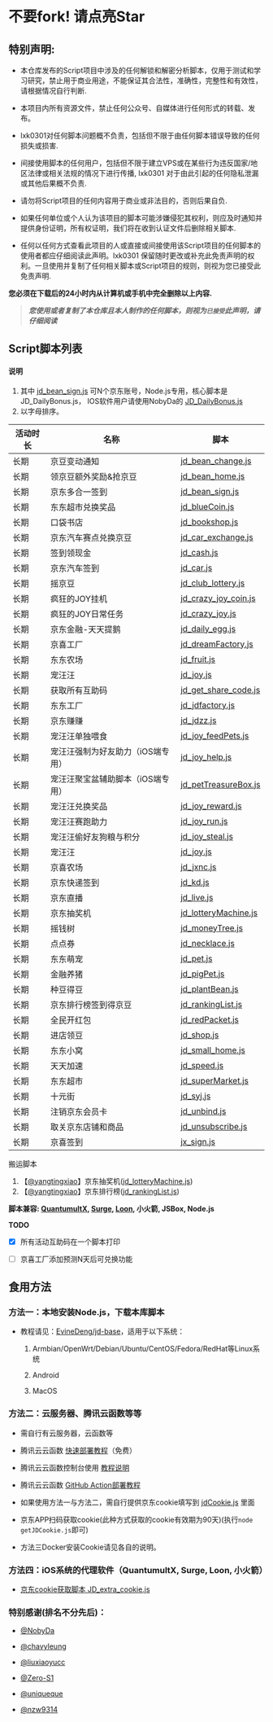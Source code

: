 # 不要fork! 请点亮Star

## 特别声明: 

* 本仓库发布的Script项目中涉及的任何解锁和解密分析脚本，仅用于测试和学习研究，禁止用于商业用途，不能保证其合法性，准确性，完整性和有效性，请根据情况自行判断.

* 本项目内所有资源文件，禁止任何公众号、自媒体进行任何形式的转载、发布。

* lxk0301对任何脚本问题概不负责，包括但不限于由任何脚本错误导致的任何损失或损害.

* 间接使用脚本的任何用户，包括但不限于建立VPS或在某些行为违反国家/地区法律或相关法规的情况下进行传播, lxk0301 对于由此引起的任何隐私泄漏或其他后果概不负责.

* 请勿将Script项目的任何内容用于商业或非法目的，否则后果自负.

* 如果任何单位或个人认为该项目的脚本可能涉嫌侵犯其权利，则应及时通知并提供身份证明，所有权证明，我们将在收到认证文件后删除相关脚本.

* 任何以任何方式查看此项目的人或直接或间接使用该Script项目的任何脚本的使用者都应仔细阅读此声明。lxk0301 保留随时更改或补充此免责声明的权利。一旦使用并复制了任何相关脚本或Script项目的规则，则视为您已接受此免责声明.

 **您必须在下载后的24小时内从计算机或手机中完全删除以上内容.**  </br>
> ***您使用或者复制了本仓库且本人制作的任何脚本，则视为`已接受`此声明，请仔细阅读*** 

## Script脚本列表
#### 说明
1. 其中 [jd_bean_sign.js](https://raw.githubusercontent.com/lxk0301/jd_scripts/master/jd_bean_sign.js) 可N个京东账号，Node.js专用，核心脚本是JD_DailyBonus.js， IOS软件用户请使用NobyDa的 [JD_DailyBonus.js](https://raw.githubusercontent.com/NobyDa/Script/master/JD-DailyBonus/JD_DailyBonus.js)
2. 以字母排序。

| 活动时长 | 名称                            | 脚本                                                                                                   |
| -------- | --------------------------------- | -------------------------------------------------------------------------------------------------------- |
| 长期   | 京豆变动通知                | [jd_bean_change.js](https://raw.githubusercontent.com/a1758446/Scipts/main/jd_bean_change.js)       |
| 长期   | 领京豆额外奖励&抢京豆   | [jd_bean_home.js](https://raw.githubusercontent.com/a1758446/Scipts/main/jd_bean_home.js)           |
| 长期   | 京东多合一签到             | [jd_bean_sign.js](https://raw.githubusercontent.com/a1758446/Scipts/main/jd_bean_sign.js)           |
| 长期   | 东东超市兑换奖品          | [jd_blueCoin.js](https://raw.githubusercontent.com/a1758446/Scipts/main/jd_blueCoin.js)             |
| 长期   | 口袋书店                      | [jd_bookshop.js](https://raw.githubusercontent.com/a1758446/Scipts/main/jd_bookshop.js)             |
| 长期   | 京东汽车赛点兑换京豆    | [jd_car_exchange.js](https://raw.githubusercontent.com/a1758446/Scipts/main/jd_car_exchange.js)     |
| 长期   | 签到领现金    | [jd_cash.js](https://raw.githubusercontent.com/a1758446/Scipts/main/jd_cash.js)     |
| 长期   | 京东汽车签到                | [jd_car.js](https://raw.githubusercontent.com/a1758446/Scipts/main/jd_car.js)                       |
| 长期   | 摇京豆                         | [jd_club_lottery.js](https://raw.githubusercontent.com/a1758446/Scipts/main/jd_club_lottery.js)     |
| 长期   | 疯狂的JOY挂机                | [jd_crazy_joy_coin.js](https://raw.githubusercontent.com/a1758446/Scipts/main/jd_crazy_joy_coin.js) |
| 长期   | 疯狂的JOY日常任务          | [jd_crazy_joy.js](https://raw.githubusercontent.com/a1758446/Scipts/main/jd_crazy_joy.js)           |
| 长期   | 京东金融-天天提鹅         | [jd_daily_egg.js](https://raw.githubusercontent.com/a1758446/Scipts/main/jd_daily_egg.js)           |
| 长期   | 京喜工厂                      | [jd_dreamFactory.js](https://raw.githubusercontent.com/a1758446/Scipts/main/jd_dreamFactory.js)     |
| 长期   | 东东农场                      | [jd_fruit.js](https://raw.githubusercontent.com/a1758446/Scipts/main/jd_fruit.js)                   |
| 长期   | 宠汪汪                         | [jd_joy.js](https://raw.githubusercontent.com/a1758446/Scipts/main/jd_joy.js)                       |
| 长期   | 获取所有互助码             | [jd_get_share_code.js](https://raw.githubusercontent.com/a1758446/Scipts/main/jd_get_share_code.js) |
| 长期   | 东东工厂                      | [jd_jdfactory.js](https://raw.githubusercontent.com/a1758446/Scipts/main/jd_jdfactory.js)           |
| 长期   | 京东赚赚                      | [jd_jdzz.js](https://raw.githubusercontent.com/a1758446/Scipts/main/jd_jdzz.js)                     |
| 长期   | 宠汪汪单独喂食             | [jd_joy_feedPets.js](https://raw.githubusercontent.com/a1758446/Scipts/main/jd_joy_feedPets.js)     |
| 长期   | 宠汪汪强制为好友助力（iOS端专用） | [jd_joy_help.js](https://raw.githubusercontent.com/a1758446/Scipts/main/jd_joy_help.js)             |
| 长期   | 宠汪汪聚宝盆辅助脚本（iOS端专用） | [jd_petTreasureBox.js](https://raw.githubusercontent.com/a1758446/Scipts/main/jd_petTreasureBox.js) |
| 长期   | 宠汪汪兑换奖品             | [jd_joy_reward.js](https://raw.githubusercontent.com/a1758446/Scipts/main/jd_joy_reward.js)         |
| 长期   | 宠汪汪赛跑助力             | [jd_joy_run.js](https://raw.githubusercontent.com/a1758446/Scipts/main/jd_joy_run.js)               |
| 长期   | 宠汪汪偷好友狗粮与积分 | [jd_joy_steal.js](https://raw.githubusercontent.com/a1758446/Scipts/main/jd_joy_steal.js)           |
| 长期   | 宠汪汪                         | [jd_joy.js](https://raw.githubusercontent.com/a1758446/Scipts/main/jd_joy.js)                       |
| 长期   | 京喜农场                      | [jd_jxnc.js](https://raw.githubusercontent.com/a1758446/Scipts/main/jd_jxnc.js)                     |
| 长期   | 京东快递签到                | [jd_kd.js](https://raw.githubusercontent.com/a1758446/Scipts/main/jd_kd.js)                         |
| 长期   | 京东直播                      | [jd_live.js](https://raw.githubusercontent.com/a1758446/Scipts/main/jd_live.js)                     |
| 长期   | 京东抽奖机                   | [jd_lotteryMachine.js](https://raw.githubusercontent.com/a1758446/Scipts/main/jd_lotteryMachine.js) |
| 长期   | 摇钱树                         | [jd_moneyTree.js](https://raw.githubusercontent.com/a1758446/Scipts/main/jd_moneyTree.js)           |
| 长期   | 点点券                         | [jd_necklace.js](https://raw.githubusercontent.com/a1758446/Scipts/main/jd_necklace.js)             |
| 长期   | 东东萌宠                      | [jd_pet.js](https://raw.githubusercontent.com/a1758446/Scipts/main/jd_pet.js)                       |
| 长期   | 金融养猪                      | [jd_pigPet.js](https://raw.githubusercontent.com/a1758446/Scipts/main/jd_pigPet.js)                 |
| 长期   | 种豆得豆                      | [jd_plantBean.js](https://raw.githubusercontent.com/a1758446/Scipts/main/jd_plantBean.js)           |
| 长期   | 京东排行榜签到得京豆    | [jd_rankingList.js](https://raw.githubusercontent.com/a1758446/Scipts/main/jd_rankingList.js)       |
| 长期   | 全民开红包                   | [jd_redPacket.js](https://raw.githubusercontent.com/a1758446/Scipts/main/jd_redPacket.js)           |
| 长期   | 进店领豆                      | [jd_shop.js](https://raw.githubusercontent.com/a1758446/Scipts/main/jd_shop.js)                     |
| 长期   | 东东小窝                      | [jd_small_home.js](https://raw.githubusercontent.com/a1758446/Scipts/main/jd_small_home.js)         |
| 长期   | 天天加速                      | [jd_speed.js](https://raw.githubusercontent.com/a1758446/Scipts/main/jd_speed.js)                   |
| 长期   | 东东超市                      | [jd_superMarket.js](https://raw.githubusercontent.com/a1758446/Scipts/main/jd_superMarket.js)       |
| 长期   | 十元街                         | [jd_syj.js](https://raw.githubusercontent.com/a1758446/Scipts/main/jd_syj.js)                       |
| 长期   | 注销京东会员卡             | [jd_unbind.js](https://raw.githubusercontent.com/a1758446/Scipts/main/jd_unbind.js)                 |
| 长期   | 取关京东店铺和商品       | [jd_unsubscribe.js](https://raw.githubusercontent.com/a1758446/Scipts/main/jd_unsubscribe.js)       |
| 长期   | 京喜签到       | [jx_sign.js](https://raw.githubusercontent.com/a1758446/Scipts/main/jx_sign.js)       |

搬运脚本
1.  【[@yangtingxiao](https://github.com/yangtingxiao)】京东抽奖机([jd_lotteryMachine.js](https://raw.githubusercontent.com/a1758446/Scipts/main/jd_lotteryMachine.js))
2.  【[@yangtingxiao](https://github.com/yangtingxiao)】京东排行榜([jd_rankingList.js](https://raw.githubusercontent.com/a1758446/Scipts/main/jd_rankingList.js))

**脚本兼容: [QuantumultX](https://apps.apple.com/us/app/quantumult-x/id1443988620), [Surge](https://apps.apple.com/us/app/surge-4/id1442620678), [Loon](https://apps.apple.com/us/app/loon/id1373567447), 小火箭, JSBox, Node.js**

**TODO**
- [x] 所有活动互助码在一个脚本打印
- [ ] 京喜工厂添加预测N天后可兑换功能


## 食用方法

### 方法一：本地安装Node.js，下载本库脚本

  - 教程请见：[EvineDeng/jd-base](https://github.com/EvineDeng/jd-base)，适用于以下系统：

    1. Armbian/OpenWrt/Debian/Ubuntu/CentOS/Fedora/RedHat等Linux系统

    2. Android

    3. MacOS

### 方法二：云服务器、腾讯云函数等等

  - 需自行有云服务器，云函数等
  - 腾讯云云函数 [快速部署教程](./backUp/tencentscf.md)（免费）
  - 腾讯云云函数控制台使用 [教程说明](./backUp/iCloud.md)
  - 腾讯云云函数 [GitHub Action部署教程](./backUp/tencentscf.md#github-action-部署)
       
 

 



  - 如果使用方法一与方法二，需自行提供京东cookie填写到 [jdCookie.js](https://github.com/lxk0301/jd_scripts/blob/master/jdCookie.js) 里面

   
 
  - 京东APP扫码获取cookie(此种方式获取的cookie有效期为90天)(执行`node getJDCookie.js`即可)
    
  - 方法三Docker安装Cookie请见各自的说明。

### 方法四：iOS系统的代理软件（QuantumultX, Surge, Loon, 小火箭）

  - [京东cookie获取脚本 JD_extra_cookie.js](https://raw.githubusercontent.com/a1758446/Scipts/main/JD_extra_cookie.js)



### 特别感谢(排名不分先后)：
* [@NobyDa](https://github.com/NobyDa)

* [@chavyleung](https://github.com/chavyleung)

* [@liuxiaoyucc](https://github.com/liuxiaoyucc)

* [@Zero-S1](https://github.com/Zero-S1)

* [@uniqueque](https://github.com/uniqueque)


* [@nzw9314](https://github.com/nzw9314)
